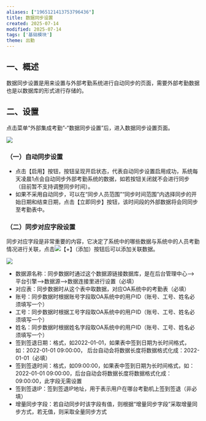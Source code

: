 ```yaml
---
aliases: ["1965121413753796436"]
title: 数据同步设置
created: 2025-07-14
modified: 2025-07-14
tags: ['基础模块']
theme: 出勤
---
```


## 一、概述

数据同步设置是用来设置与外部考勤系统进行自动同步的页面，需要外部考勤数据也是以数据库的形式进行存储的。

## 二、设置

点击菜单“外部集成考勤”-“数据同步设置”后，进入数据同步设置页面。

![](https://myhelpdoc.oss-cn-heyuan.aliyuncs.com/mdimages/498197dfb9d05574ee47679287d2de67.jpg)

### （一）自动同步设置

- 点击【启用】按钮，按钮呈现开启状态，代表自动同步设置启用成功，系统每天凌晨1点会自动同步外部考勤系统的数据，如若按钮关闭就不会进行同步（目前暂不支持调整同步时间）。
- 如果不采用自动同步，可以在“同步人员范围”“同步时间范围”内选择同步的开始日期和结束日期，点击【立即同步】按钮，该时间段的外部数据将会同同步至考勤表中。

### （二）同步对应字段设置

同步对应字段是非常重要的内容，它决定了系统中的哪些数据与系统中的人员考勤情况进行关联，点击![](https://www.e-cology.com.cn/weaver/weaver.file.FileDownload?fileid=abc31ab4f476725305842fa19af9669b5b500be96acc5cf7712dc0c561929cfd917ba9ac09951028ce8197439ccaf79b575f2d73b5549b57f)【+】（添加）按钮后可以添加关联数据。

![](https://myhelpdoc.oss-cn-heyuan.aliyuncs.com/mdimages/ee61fd15d5d48ad38f2302587384e845.jpg)

- 数据源名称：同步数据时通过这个数据源链接数据库，是在后台管理中心-->平台引擎-->数据源-->数据连接里进行设置（必填）
- 对应表：同步数据时从这个表中取数据，对应OA系统中的考勤表（必填）
- 账号：同步数据时根据账号字段取OA系统中的用户ID（账号、工号、姓名必须填写一个）
- 工号：同步数据时根据工号字段取OA系统中的用户ID（账号、工号、姓名必须填写一个）
- 姓名：同步数据时根据姓名字段取OA系统中的用户ID（账号、工号、姓名必须填写一个）
- 签到签退日期：格式，如2022-01-01，如果表中签到日期为长时间格式，如：2022-01-01 09:00:00， 后台自动会将数据长度将数据格式化成：2022-01-01（必填）
- 签到签退时间：格式，如09:00:00，如果表中签到日期为长时间格式，如：2022-01-01 09:00:00，后台自动会将数据长度将数据格式化成：09:00:00，此字段无需设置
- 签到签退IP：签到签退IP地址，用于表示用户在哪台考勤机上签到签退（非必填）
- 增量同步字段：若自动同步时该字段有值，则根据“增量同步字段”采取增量同步方式，若无值，则采取全量同步方式
